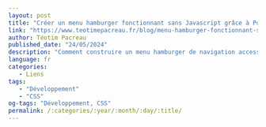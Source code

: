```yaml
---
layout: post
title: "Créer un menu hamburger fonctionnant sans Javascript grâce à Popover API"
link: "https://www.teotimepacreau.fr/blog/menu-hamburger-fonctionnant-sans-javascript-accessible/"
author: Téotim Pacreau
published_date: "24/05/2024"
description: "Comment construire un menu hamburger de navigation accessible à tous en respectant l'amélioration progressive ?"
language: fr
categories:
   - Liens
tags:
   - "Développement"
   - "CSS"
og-tags: "Développement, CSS"
permalink: /:categories/:year/:month/:day/:title/
---
```

